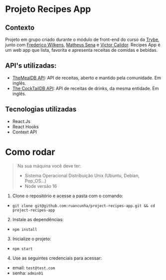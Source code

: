 # Projeto Recipes App

## Contexto

Projeto em grupo criado durante o módulo de front-end do curso da [Trybe](https://www.betrybe.com/), junto com [Frederico Wilkens](https://github.com/frediwilkens), [Matheus Sena](https://github.com/msennaa) e [Victor Calidor](https://github.com/VCalidor).
Recipes App é um web app que lista, favorita e apresenta receitas de comidas e bebidas.

<!-- | ![Exemplo do front-end]() | -->

## API's utilizadas:

- [TheMealDB API](https://www.themealdb.com/): API de receitas, aberto e mantido pela comunidade. Em inglês.
- [The CockTailDB API](https://www.thecocktaildb.com/): API de receitas de drinks, da mesma entidade. Em inglês.


## Tecnologias utilizadas

- React.Js
- React Hooks
- Context API

# Como rodar

> Na sua máquina você deve ter:
>
> - Sistema Operacional Distribuição Unix (Ubuntu, Debian, Pop_OS...)
> - Node versão 16

1. Clone o repositório e acesse a pasta com o comando:
* `git clone git@github.com:ruancunha/project-recipes-app.git && cd project-recipes-app`
2. Instale as dependências:
* `npm install`
3. Inicialize o projeto:
* `npm start`
4. Use as seguintes credenciais para acessar:
* email: `test@test.com`
* senha: `admin01`
<!---
## Executando os testes

Inicialize o projeto Execute os testes do back-end utilizando o comando:

* `npm run cy`

## Próximos passos (Roadmap)

- [X]  Adicionar instruções de instalação e execução local
- [ ]  Hospedar e disponibilizar online
- [ ]  Criar frontend original para substituir o da Trybe
--->
